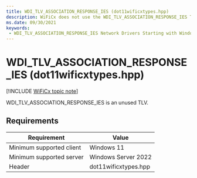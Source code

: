 ```yaml
---
title: WDI_TLV_ASSOCIATION_RESPONSE_IES (dot11wificxtypes.hpp)
description: WiFiCx does not use the WDI_TLV_ASSOCIATION_RESPONSE_IES TLV.
ms.date: 09/30/2021
keywords:
 - WDI_TLV_ASSOCIATION_RESPONSE_IES Network Drivers Starting with Windows Vista
---
```


# WDI\_TLV\_ASSOCIATION\_RESPONSE\_IES (dot11wificxtypes.hpp)

[!INCLUDE [WiFiCx topic note](../includes/wificx-version-warning.md)]


WDI\_TLV\_ASSOCIATION\_RESPONSE\_IES is an unused TLV.

## Requirements

|Requirement|Value|
|--- |--- |
|Minimum supported client|Windows 11|
|Minimum supported server|Windows Server 2022|
|Header|dot11wificxtypes.hpp|


 

 





